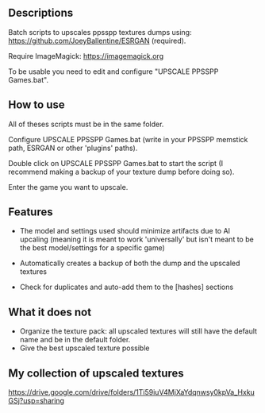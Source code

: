 ## Descriptions

Batch scripts to upscales ppsspp textures dumps using: https://github.com/JoeyBallentine/ESRGAN (required).

Require ImageMagick: https://imagemagick.org

To be usable you need to edit and configure "UPSCALE PPSSPP Games.bat".

## How to use

All of theses scripts must be in the same folder.

Configure UPSCALE PPSSPP Games.bat (write in your PPSSPP memstick path, ESRGAN or other 'plugins' paths).

Double click on UPSCALE PPSSPP Games.bat to start the script (I recommend making a backup of your texture dump before doing so).

Enter the game you want to upscale.

## Features

* The model and settings used should minimize artifacts due to AI upcaling (meaning it is meant to work 'universally' but isn't meant to be the best model/settings for a specific game)

* Automatically creates a backup of both the dump and the upscaled textures
* Check for duplicates and auto-add them to the [hashes] sections

## What it does not

* Organize the texture pack: all upscaled textures will still have the default name and be in the default folder.
* Give the best upscaled texture possible

## My collection of upscaled textures

https://drive.google.com/drive/folders/1Ti59iuV4MjXaYdqnwsy0kpVa_HxkuGSj?usp=sharing

